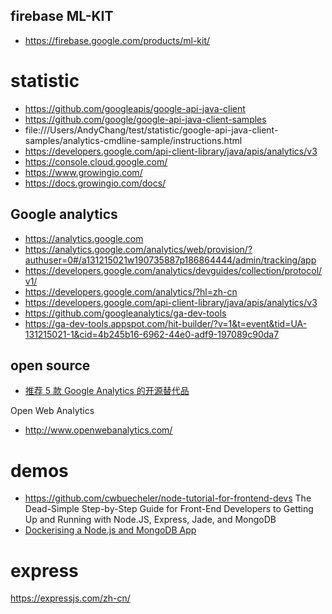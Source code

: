 ## firebase ML-KIT
* https://firebase.google.com/products/ml-kit/

# statistic
* https://github.com/googleapis/google-api-java-client
* https://github.com/google/google-api-java-client-samples
* file:///Users/AndyChang/test/statistic/google-api-java-client-samples/analytics-cmdline-sample/instructions.html
* https://developers.google.com/api-client-library/java/apis/analytics/v3
* https://console.cloud.google.com/
* https://www.growingio.com/
* https://docs.growingio.com/docs/

## Google analytics
* https://analytics.google.com
* https://analytics.google.com/analytics/web/provision/?authuser=0#/a131215021w190735887p186864444/admin/tracking/app
* https://developers.google.com/analytics/devguides/collection/protocol/v1/
* https://developers.google.com/analytics/?hl=zh-cn
* https://developers.google.com/api-client-library/java/apis/analytics/v3
* https://github.com/googleanalytics/ga-dev-tools
* https://ga-dev-tools.appspot.com/hit-builder/?v=1&t=event&tid=UA-131215021-1&cid=4b245b16-6962-44e0-adf9-197089c90da7


## open source
* [推荐 5 款 Google Analytics 的开源替代品](https://www.oschina.net/news/47230/google-analytics-opensource-alternative)

Open Web Analytics
* http://www.openwebanalytics.com/

# demos
* https://github.com/cwbuecheler/node-tutorial-for-frontend-devs
The Dead-Simple Step-by-Step Guide for Front-End Developers to Getting Up and Running with Node.JS, Express, Jade, and MongoDB
* [Dockerising a Node.js and MongoDB App](https://medium.com/statuscode/dockerising-a-node-js-and-mongodb-app-d22047e2806f)


# express
https://expressjs.com/zh-cn/
